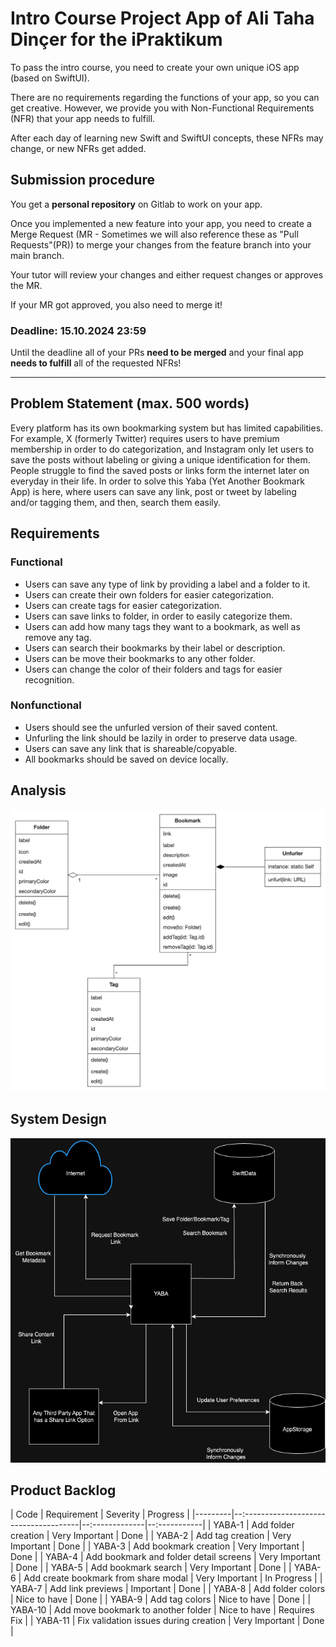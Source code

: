 # Intro Course Project App of Ali Taha Dinçer for the iPraktikum

To pass the intro course, you need to create your own unique iOS app (based on SwiftUI).

There are no requirements regarding the functions of your app, so you can get creative.
However, we provide you with Non-Functional Requirements (NFR) that your app needs to fulfill.

After each day of learning new Swift and SwiftUI concepts, these NFRs may change, or new NFRs get added.

## Submission procedure

You get a **personal repository** on Gitlab to work on your app.

Once you implemented a new feature into your app, you need to create a Merge Request (MR - Sometimes we will also reference these as "Pull Requests"(PR)) to merge your changes from the feature branch into your main branch.

Your tutor will review your changes and either request changes or approves the MR.

If your MR got approved, you also need to merge it!

### Deadline: **15.10.2024 23:59**

Until the deadline all of your PRs **need to be merged** and your final app **needs to fulfill** all of the requested NFRs!

---

## Problem Statement (max. 500 words)

Every platform has its own bookmarking system but has limited capabilities. For example, X (formerly Twitter) requires users to have premium membership in order to do categorization, and Instagram only let users to save the posts without labeling or giving a unique identification for them. People struggle to find the saved posts or links  form the internet later on everyday in their life. In order to solve this Yaba (Yet Another Bookmark App) is here, where users can save any link, post or tweet by labeling and/or tagging them, and then, search them easily.

## Requirements

### Functional

- Users can save any type of link by providing a label and a folder to it.
- Users can create their own folders for easier categorization.
- Users can create tags for easier categorization.
- Users can save links to folder, in order to easily categorize them.
- Users can add how many tags they want to a bookmark, as well as remove any tag.
- Users can search their bookmarks by their label or description.
- Users can be move their bookmarks to any other folder.
- Users can change the color of their folders and tags for easier recognition.

### Nonfunctional

- Users should see the unfurled version of their saved content. 
- Unfurling the link should be lazily in order to preserve data usage.
- Users can save any link that is shareable/copyable.
- All bookmarks should be saved on device locally.

## Analysis

![Analysis Design](./assets/analysis_diagram.png) 

## System Design

![System Design](./assets/system_design.png) 

## Product Backlog

| Code    | Requirement                            | Severity       | Progress     |
|---------|--:-------------------------------------|--:-------------|--:-----------|
| YABA-1  | Add folder creation                    | Very Important | Done         |
| YABA-2  | Add tag creation                       | Very Important | Done         |
| YABA-3  | Add bookmark creation                  | Very Important | Done         |
| YABA-4  | Add bookmark and folder detail screens | Very Important | Done         |
| YABA-5  | Add bookmark search                    | Very Important | Done         |
| YABA-6  | Add create bookmark from share modal   | Very Important | In Progress  |
| YABA-7  | Add link previews                      | Important      | Done         |
| YABA-8  | Add folder colors                      | Nice to have   | Done         |
| YABA-9  | Add tag colors                         | Nice to have   | Done         |
| YABA-10 | Add move bookmark to another folder    | Nice to have   | Requires Fix |
| YABA-11 | Fix validation issues during creation  | Very Important | Done         |
